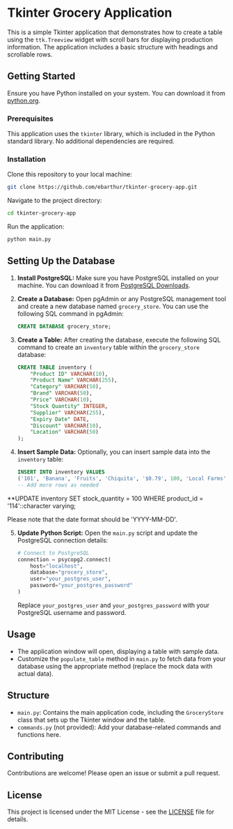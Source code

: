 
# Tkinter Grocery Application

This is a simple Tkinter application that demonstrates how to create a table using the `ttk.Treeview` widget with scroll bars for displaying production information. The application includes a basic structure with headings and scrollable rows.

## Getting Started

Ensure you have Python installed on your system. You can download it from [python.org](https://www.python.org/downloads/).

### Prerequisites

This application uses the `tkinter` library, which is included in the Python standard library. No additional dependencies are required.

### Installation

Clone this repository to your local machine:

```bash
git clone https://github.com/ebarthur/tkinter-grocery-app.git
````

Navigate to the project directory:

```bash
cd tkinter-grocery-app
```

Run the application:

```bash
python main.py
```

## Setting Up the Database

1. **Install PostgreSQL:**
   Make sure you have PostgreSQL installed on your machine. You can download it from [PostgreSQL Downloads](https://www.postgresql.org/download/).

2. **Create a Database:**
   Open pgAdmin or any PostgreSQL management tool and create a new database named `grocery_store`. You can use the following SQL command in pgAdmin:

   ```sql
   CREATE DATABASE grocery_store;
   ```

3. **Create a Table:**
   After creating the database, execute the following SQL command to create an `inventory` table within the `grocery_store` database:

   ```sql
   CREATE TABLE inventory (
       "Product ID" VARCHAR(10),
       "Product Name" VARCHAR(255),
       "Category" VARCHAR(50),
       "Brand" VARCHAR(50),
       "Price" VARCHAR(10),
       "Stock Quantity" INTEGER,
       "Supplier" VARCHAR(255),
       "Expiry Date" DATE,
       "Discount" VARCHAR(10),
       "Location" VARCHAR(50)
   );
   ```

4. **Insert Sample Data:**
   Optionally, you can insert sample data into the `inventory` table:

   ```sql
   INSERT INTO inventory VALUES
   ('101', 'Banana', 'Fruits', 'Chiquita', '$0.79', 100, 'Local Farms', '2023-01-10', '5%', 'Aisle 1'),
   -- Add more rows as needed
   ```
  **UPDATE inventory
   SET stock_quantity = 100
   WHERE product_id = '114'::character varying;

   Please note that the date format should be 'YYYY-MM-DD'.

5. **Update Python Script:**
   Open the `main.py` script and update the PostgreSQL connection details:

   ```python
   # Connect to PostgreSQL
   connection = psycopg2.connect(
       host="localhost",
       database="grocery_store",
       user="your_postgres_user",
       password="your_postgres_password"
   )
   ```

   Replace `your_postgres_user` and `your_postgres_password` with your PostgreSQL username and password.

## Usage

- The application window will open, displaying a table with sample data.
- Customize the `populate_table` method in `main.py` to fetch data from your database using the appropriate method (replace the mock data with actual data).

## Structure

- `main.py`: Contains the main application code, including the `GroceryStore` class that sets up the Tkinter window and the table.
- `commands.py` (not provided): Add your database-related commands and functions here.

## Contributing

Contributions are welcome! Please open an issue or submit a pull request.

## License

This project is licensed under the MIT License - see the [LICENSE](LICENSE) file for details.

